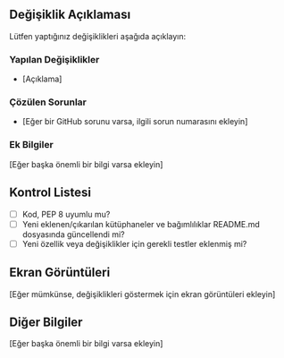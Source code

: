 ## Değişiklik Açıklaması

Lütfen yaptığınız değişiklikleri aşağıda açıklayın:

### Yapılan Değişiklikler
- [Açıklama]

### Çözülen Sorunlar
- [Eğer bir GitHub sorunu varsa, ilgili sorun numarasını ekleyin]

### Ek Bilgiler
[Eğer başka önemli bir bilgi varsa ekleyin]

## Kontrol Listesi

- [ ] Kod, PEP 8 uyumlu mu?
- [ ] Yeni eklenen/çıkarılan kütüphaneler ve bağımlılıklar README.md dosyasında güncellendi mi?
- [ ] Yeni özellik veya değişiklikler için gerekli testler eklenmiş mi?

## Ekran Görüntüleri
[Eğer mümkünse, değişiklikleri göstermek için ekran görüntüleri ekleyin]

## Diğer Bilgiler
[Eğer başka önemli bir bilgi varsa ekleyin]


